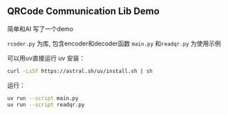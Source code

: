 ## QRCode Communication Lib Demo

简单和AI 写了一个demo

`rcoder.py` 为库, 包含encoder和decoder函数
`main.py` 和`readqr.py` 为使用示例

可以用uv直接运行
uv 安装：
```bash
curl -LsSf https://astral.sh/uv/install.sh | sh

```
运行：
```bash
uv run --script main.py
uv run --script readqr.py
```
